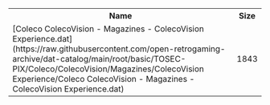 <table>
<tr><th>Name</th><th>Size</th></tr>
<tr><td>
[Coleco ColecoVision - Magazines - ColecoVision Experience.dat](https://raw.githubusercontent.com/open-retrogaming-archive/dat-catalog/main/root/basic/TOSEC-PIX/Coleco/ColecoVision/Magazines/ColecoVision Experience/Coleco ColecoVision - Magazines - ColecoVision Experience.dat)
</td><td>1843</td></tr>
</table>
